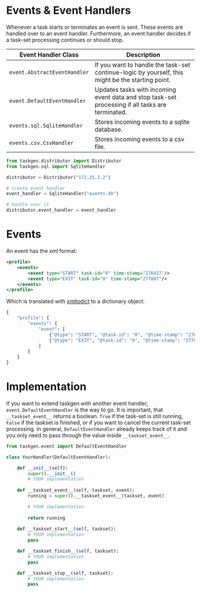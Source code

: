 # Events & Event Handlers

Whenever a task starts or terminates an event is sent. These events are handled
over to an event handler. Furthermore, an event handler decides if a task-set
processing continues or should stop. 

| Event Handler Class | Description |
| --- | --- |
| `event.AbstractEventHandler` | If you want to handle the task-set continue-logic by yourself, this might be the starting point. |
| `event.DefaultEventHandler` | Updates tasks with incoming event data and stop task-set processing if all tasks are terminated. |
| `events.sql.SqliteHandler` | Stores incoming events to a sqlite database. |
| `events.csv.CsvHandler` | Stores incoming events to a csv file. |

```python
from taskgen.distributor import Distributor
from taskgen.sql import SqliteHandler

distributor = Distributor("172.25.1.2")

# create event handler
event_handler = SqliteHandler("events.db")

# handle over it
distributor.event_handler = event_handler
```

# Events

An event has the xml format:

```XML
<profile>
	<events>
		<event type="START" task-id="0" time-stamp="276427"/>
		<event type="EXIT" task-id="0" time-stamp="277087"/>
	</events>
</profile>
```

Which is translated with [xmltodict](xmltodict.md) to a dictionary object.

```Python
{
    "profile": {
        "events": {
            "event": [ 
                {"@type": "START", "@task-id": "0", "@time-stamp": "276427"}, 
                {"@type": "EXIT", "@task-id": "0", "@time-stamp": "277087"}
            ]
        }
    }
}
```


# Implementation

If you want to extend taskgen with another event handler,
`event.DefaultEventHandler` is the way to go.  It is important, that
`__taskset_event__` returns a boolean. `True` if the task-set is still running,
`False` if the taskset is finished, or if you want to cancel the current
task-set processing. In general, `DefaultEventHandler` already keeps track of it
and you only need to pass through the value inside `__taskset_event__`.


```Python
from taskgen.event import DefaultEventHandler

class YourHandler(DefaultEventHandler):

    def __init__(self):
        super().__init__()
        # YOUR implementation
        
    def __taskset_event__(self, taskset, event):
        running = super().__taskset_event__(taskset, event)

        # YOUR implementation
        
        return running
    
    def __taskset_start__(self, taskset):
        # YOUR implementation
        pass

    def __taskset_finish__(self, taskset):
        # YOUR implementation
        pass

    def __taskset_stop__(self, taskset):
        # YOUR implementation
        pass
```
